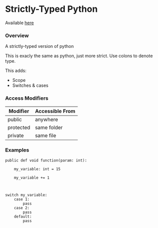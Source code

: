 # Strictly-Typed Python

Available [here](https://github.com/User-2357/Strictly-Typed-Python/)

### Overview

A strictly-typed version of python

This is exacly the same as python, just more strict.
Use colons to denote type.

This adds:
* Scope
* Switches & cases

### Access Modifiers

Modifier|Accessible From
--------|---------------
public  |anywhere
protected | same folder
private | same file

### Examples

    public def void function(param: int):
  
        my_variable: int = 15
        
        my_variable += 1

 

    switch my_variable:
        case 1:
            pass
        case 2:
            pass
        default:
            pass
